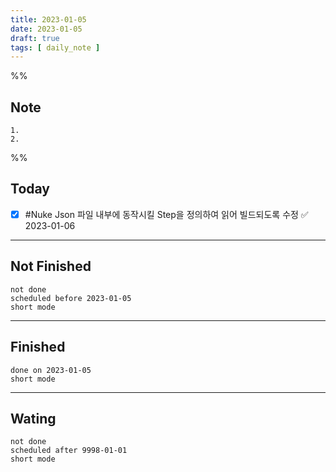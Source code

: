 ```yaml
---
title: 2023-01-05
date: 2023-01-05
draft: true
tags: [ daily_note ]
---
```


%%

## Note

    1. 
    2.

%%

## Today

- [x] #Nuke Json 파일 내부에 동작시킬 Step을 정의하여 읽어 빌드되도록 수정 ✅
      2023-01-06

---

## Not Finished

```tasks
not done
scheduled before 2023-01-05
short mode
```

---

## Finished

```tasks
done on 2023-01-05
short mode
```

---

## Wating

```tasks
not done
scheduled after 9998-01-01
short mode
```
